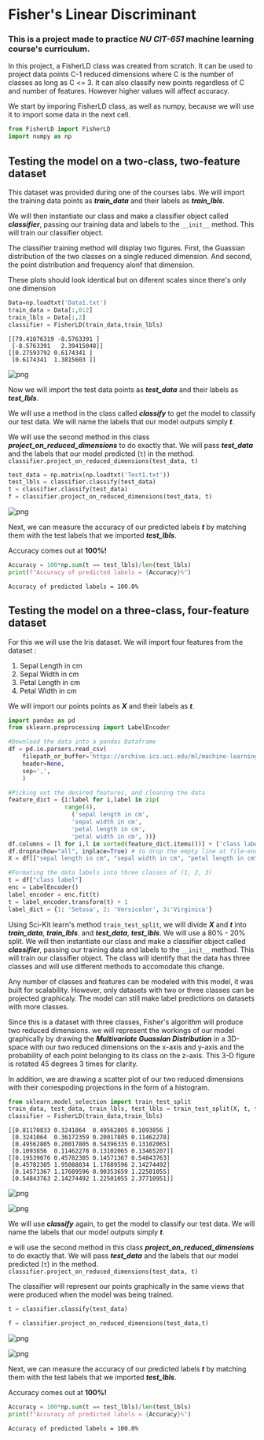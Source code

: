 # Fisher's Linear Discriminant
### This is a project made to practice _NU CIT-651_ machine learning course's curriculum.

In this project, a FisherLD class was created from scratch. It can be used to project data points C-1 reduced dimensions where C is the number of classes as long as C <= 3. It can also classify new points regardless of C and number of features. However higher values will affect accuracy.

We start by imporing FisherLD class, as well as numpy, because we will use it to import some data in the next cell.


```python
from FisherLD import FisherLD
import numpy as np
```

## Testing the model on a two-class, two-feature dataset
This dataset was provided during one of the courses labs. We will import the training data points as **_train_data_** and their labels as **_train_lbls_**.

We will then instantiate our class and make a classifier object called _**classifier**_, passing our training data and labels to the `__init__` method. This will train our classifier object.

The classifier training method will display two figures. First, the Guassian distribution of the two classes on a single reduced dimension. And second, the point distribution and frequency alonf that dimension.

These plots should look identical but on diferent scales since there's only one dimension


```python
Data=np.loadtxt('Data1.txt')
train_data = Data[:,0:2]
train_lbls = Data[:,2]
classifier = FisherLD(train_data,train_lbls)
```

    [[79.41076319 -8.5763391 ]
     [-8.5763391   2.39415048]]
    [[0.27593792 0.6174341 ]
     [0.6174341  1.3815603 ]]



![png](output_3_1.png)


Now we will import the test data points as **_test_data_** and their labels as **_test_lbls_**.

We will use a method in the class called **_classify_** to get the model to classify our test data. We will name the labels that our model outputs simply _**t**_.

We will use the second method in this class _**project_on_reduced_dimensions**_ to do exactly that. We will pass **_test_data_** and the labels that our model predicted (`t`) in the method.
`classifier.project_on_reduced_dimensions(test_data, t)`


```python
test_data = np.matrix(np.loadtxt('Test1.txt'))
test_lbls = classifier.classify(test_data)
t = classifier.classify(test_data)
f = classifier.project_on_reduced_dimensions(test_data, t)
```


![png](output_5_0.png)


Next, we can measure the accuracy of our predicted labels _**t**_ by matching them with the test labels that we imported **_test_lbls_**.

Accuracy comes out at **100%!**


```python
Accuracy = 100*np.sum(t == test_lbls)/len(test_lbls)
print(f"Accuracy of predicted labels = {Accuracy}%")
```

    Accuracy of predicted labels = 100.0%


## Testing the model on a three-class, four-feature dataset
For this we will use the Iris dataset. We will import four features from the dataset :
1. Sepal Length in cm
2. Sepal Width in cm
3. Petal Length in cm
4. Petal Width in cm

We will import our points points as **_X_** and their labels as **_t_**.


```python
import pandas as pd
from sklearn.preprocessing import LabelEncoder

#Download the data into a pandas Dataframe
df = pd.io.parsers.read_csv(
    filepath_or_buffer='https://archive.ics.uci.edu/ml/machine-learning-databases/iris/iris.data',
    header=None,
    sep=',',
    )

#Picking out the desired features, and cleaning the data
feature_dict = {i:label for i,label in zip(
                range(4),
                  ('sepal length in cm',
                  'sepal width in cm',
                  'petal length in cm',
                  'petal width in cm', ))}
df.columns = [l for i,l in sorted(feature_dict.items())] + ['class label']
df.dropna(how="all", inplace=True) # to drop the empty line at file-end
X = df[["sepal length in cm", "sepal width in cm", "petal length in cm", "petal width in cm"]]

#Formating the data labels into three classes of (1, 2, 3)
t = df["class label"]
enc = LabelEncoder()
label_encoder = enc.fit(t)
t = label_encoder.transform(t) + 1
label_dict = {1: 'Setosa', 2: 'Versicolor', 3:'Virginica'}
```

Using Sci-Kit learn's method `train_test_split`, we will divide **_X_** and **_t_** into **_train_data_**, **_train_lbls_**. and **_test_data_**, **_test_lbls_**. We will use a 80% - 20% split.
We will then instantiate our class and make a classifier object called _**classifier**_, passing our training data and labels to the `__init__` method. This will train our classifier object. 
The class will identify that the data has three classes and will use different methods to accomodate this change.

Any number of classes and features can be modeled with this model, it was built for scalability. However, only datasets with two or three classes can be projected graphicaly. The model can still make label predictions on datasets with more classes.

Since this is a dataset with three classes, Fisher's algorithm will produce two reduced dimensions. we will represent the workings of our model graphically by drawing the _**Multivariate Guassian Distribution**_ in a 3D-space with our two reduced dimensions on the x-axis and y-axis and the probability of each point belonging to its class on the z-axis. This 3-D figure is rotated 45 degrees 3 times for clarity.
 
In addition, we are drawing a scatter plot of our two reduced dimensions with their correspoding projections in the form of a histogram. 


```python
from sklearn.model_selection import train_test_split
train_data, test_data, train_lbls, test_lbls = train_test_split(X, t, test_size = 0.2, random_state = 100)
classifier = FisherLD(train_data,train_lbls)
```

    [[0.81170833 0.3241064  0.49562805 0.1093856 ]
     [0.3241064  0.36172359 0.20017805 0.11462278]
     [0.49562805 0.20017805 0.54396335 0.13102065]
     [0.1093856  0.11462278 0.13102065 0.13465207]]
    [[0.19539076 0.45782305 0.14571367 0.54843763]
     [0.45782305 1.95088034 1.17689596 2.14274492]
     [0.14571367 1.17689596 0.90353659 1.22501055]
     [0.54843763 2.14274492 1.22501055 2.37710951]]



![png](output_11_1.png)



![png](output_11_2.png)


We will use **_classify_** again, to get the model to classify our test data. We will name the labels that our model outputs simply _**t**_.

e will use the second method in this class _**project_on_reduced_dimensions**_ to do exactly that. We will pass **_test_data_** and the labels that our model predicted (`t`) in the method.
`classifier.project_on_reduced_dimensions(test_data, t)`

The classifier will represent our points graphically in the same views that were produced when the model was being trained.


```python
t = classifier.classify(test_data)

f = classifier.project_on_reduced_dimensions(test_data,t)
```


![png](output_13_0.png)



![png](output_13_1.png)


Next, we can measure the accuracy of our predicted labels _**t**_ by matching them with the test labels that we imported **_test_lbls_**.

Accuracy comes out at **100%!**


```python
Accuracy = 100*np.sum(t == test_lbls)/len(test_lbls)
print(f"Accuracy of predicted labels = {Accuracy}%")
```

    Accuracy of predicted labels = 100.0%

